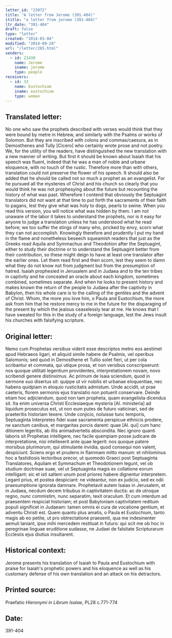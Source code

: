 ```yaml
---
letter_id: "23972"
title: "A letter from Jerome (391-404)"
ititle: "a letter from jerome (391-404)"
ltr_date: "391-404"
draft: false
type: "letter"
created: "2014-03-04"
modified: "2014-09-28"
url: "/letter/265.html"
senders:
  - id: 21430
    name: Jerome
    iname: jerome
    type: people
receivers:
  - id: 33
    name: Eustochium
    iname: eustochium
    type: woman
---
```

<h2> Translated letter:</h2>No one who saw the prophets described with verses would think that they were bound by metre in Hebrew, and similarly with the Psalms or works of Solomon.  But they are inscribed with colons and commas/caesura, as in Demosthenes and Tully [Cicero] who certainly wrote prose and not poetry.  We, for the utility of the readers, have distinguished the new translation with a new manner of writing.  But first it should be known about Isaiah that his speech was fluent, indeed that he was a man of noble and urbane eloquence, with no touch of the rustic.  Therefore more than with others, translation could not preserve the flower of his speech.  It should also be added that he should be called not so much a prophet as an evangelist.  For he pursued all the mysteries of Christ and his church so clearly that you would think he was not prophesying about the future but recounting the history of what was past.  Wherefore I contend that obviously the Septuagint translators did not want at that time to put forth the sacraments of their faith to pagans, lest they give what was holy to dogs, pearls to swine.  When you read this version, you will notice what was hidden by them.
I am not unaware of the labor it takes to understand the prophets, nor is it easy for anyone to judge a translation unless he has understood what he read before; we too suffer the stings of many who, pricked by envy, scorn what they can not accomplish.  Knowingly therefore and prudently I put my hand in the flame and nonetheless beseech squeamish readers that just as the Greeks read Aquila and Symmachus and Theodotion after the Septuagint, either to study their doctrine or to understand the Septuagint better from their contribution, so these might deign to have at least one translator after the earlier ones.  Let them read first and then scorn, lest they seem to damn what they do not know not from judgment but from the presumption of hatred.
Isaiah prophesied in Jerusalem and in Judaea and to the ten tribes in captivity and he concealed an oracle about each kingdom, sometimes combined, sometimes separate.  And when he looks to present history and makes known the return of the people to Judaea after the captivity in Babylon, then his whole care is to the calling of the gentiles and the advent of Christ.  Whom, the more you love him, o Paula and Eustochium, the more ask from him that he restore mercy to me in the future for the disparaging of the present by which the jealous ceaselessly tear at me.  He knows that I have sweated for this in the study of a foreign language, lest the Jews insult his churches with falsifying scripture.
<h2 class="mt-4"> Original letter:</h2>Nemo cum Prophetas versibus viderit esse descriptos metro eos aestimet apud Hebraeos ligari, et aliquid simile habere de Psalmis, vel operibus Salomonis; sed quod in Demosthene et Tullio solet fieri, ut per cola scribantur et commata, qui utique prosa, et non versibus conscripserunt: nos quoque utilitati legentium providentes, interpretationem novam, novo scribendi genere distinximus. Ac primum de Isaia sciendum, quod in sermone suo disertus sit: quippe ut vir nobilis et urbanae eloquentiae, nec habens quidpiam in eloquio rusticitatis admistum. Unde accidit, ut prae caeteris, florem sermonis ejus translatio non potuerit conservare. Deinde etiam hoc adjiciendum, quod non tam propheta, quam evangelista dicendus sit. Ita enim universa Christi Ecclesiaeque mysteria [Al. ministeria] ad liquidum prosecutus est, ut non eum putes de futuro vaticinari, sed de praeteritis historiam texere. Unde conjicio, noluisse tunc temporis, Septuaginta Interpretes fidei suae sacramenta perspicue  ethnicis prodere, ne sanctum canibus, et margaritas porcis darent: quae [Al. qui] cum hanc ditionem legeritis, ab illis animadvertetis abscondita. Nec ignoro quanti laboris sit Prophetas intelligere, nec facile quempiam posse judicare de interpretatione, nisi intellexerit ante quae legerit: nos quoque patere morsibus plurimorum, qui stimulante invidia, quod consequi non valent, despiciunt. Sciens ergo et prudens in flammam mitto manum: et nihilominus hoc a fastidiosis lectoribus precor, ut quomodo Graeci post Septuaginta Translatores, Aquilam et Symmachum et Theodotionem legunt, vel ob studium doctrinae suae, vel ut Septuaginta magis ex collatione eorum intelligant: sic et isti saltem unum post priores habere dignentur interpretem. Legant prius, et postea despiciant: ne videantur, non ex judicio, sed ex odii praesumptione ignorata damnare. Prophetavit autem Isaias in Jerusalem, et in Judaea, necdum decem tribubus in captivitatem ductis: ac de utroque regno, nunc commistim, nunc separatim, texit oraculum. Et cum interdum ad praesentem respiciat historiam; et post Babyloniam captivitatem reditum populi significet in Judaeam: tamen omnis ei cura de vocatione gentium, et adventu Christi est. Quem quanto plus amatis, o Paula et Eustochium, tanto magis ab eo petite, ut pro obtrectatione praesenti, qua me indesinenter aemuli laniant, ipse mihi mercedem restituat in futuro: qui scit me ob hoc in peregrinae linguae eruditione sudasse, ne Judaei de falsitate Scripturarum Ecclesiis ejus diutius insultarent.
<h2 class="mt-4"> Historical context:</h2>Jerome presents his translation of Isaiah to Paula and Eustochium with praise for Isaiah's prophetic powers and his eloquence as well as his customary defense of his own translation and an attack on his detractors.
<h2 class="mt-4"> Printed source:</h2><p>Praefatio <em>Hieronymi in Librum Isaiae</em>, PL28 c.771-774</p><h2 class="mt-4"> Date:</h2>391-404